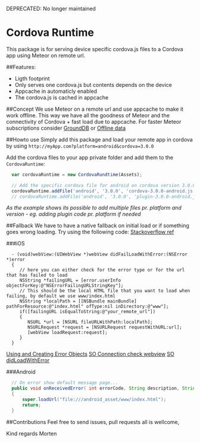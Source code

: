DEPRECATED: No longer maintained

Cordova Runtime
==============

This package is for serving device specific cordova.js files to a Cordova app using Meteor on remote url.

##Features:
* Ligth footprint
* Only serves one cordova.js but contents depends on the device
* Appcache in automaticly enabled
* The cordova.js is cached in appcache

##Concept
We use Meteor on a remote url and use appcache to make it work offline. This way we have all the goodness of Meteor and the connectivity of Cordova + fast load due to appcache.
For faster Meteor subscriptions consider [GroundDB](https://github.com/GroundMeteor/Meteor-GroundDB) or [Offline data](https://github.com/awwx/meteor-offline-data)

##Howto use
Simply add this package and load your remote app in cordova by using `http://myApp.com?platform=android&cordova=3.0.0`

Add the cordova files to your app private folder and add them to the `CordovaRuntime`:

```js
  var cordovaRuntime = new CordovaRundtime(Assets);

  // Add the specific cordova file for android on cordova version 3.0.0
  cordovaRuntime.addFile('android', '3.0.0', 'cordova-3.0.0-android.js');
  // cordovaRuntime.addFile('android', '3.0.0', 'plugin-3.0.0-android.js');

```
*As the example shows its possible to add multiple files pr. platform and version - eg. adding plugin code pr. platform if needed*

##Fallback
We have to have a native fallback on initial load or if something goes wrong loading. Try using the following code:
[Stackoverflow ref](http://stackoverflow.com/questions/17294338/phonegap-cordova-ios-load-remote-url-how-to-fallback-to-local-index-html-on-er)

###iOS
```objc
  - (void)webView:(UIWebView *)webView didFailLoadWithError:(NSError *)error
  {
     // here you can either check for the error type or for the url that has failed to load
     NSString *failingURL = [error.userInfo objectForKey:@"NSErrorFailingURLStringKey"];
     // This should be the local HTML file that you want to load when failing, by default we use www/index.html
     NSString *localPath = [[NSBundle mainBundle] pathForResource:@"index.html" ofType:nil inDirectory:@"www"];
     if([failingURL isEqualToString:@"your_remote_url"])
     {
        NSURL *url = [NSURL fileURLWithPath:localPath];
        NSURLRequest *request = [NSURLRequest requestWithURL:url];
        [webView loadRequest:request];
     }
  }
```
[Using and Creating Error Objects](https://developer.apple.com/library/Mac/documentation/Cocoa/Conceptual/ErrorHandlingCocoa/CreateCustomizeNSError/CreateCustomizeNSError.html)
[SO Connection check webview](http://stackoverflow.com/questions/8493082/simple-alert-view-for-connection-check-in-a-web-view)
[SO didLoadWithError](http://stackoverflow.com/questions/7028383/didfailloadwitherror-is-called-with-uiwebview-even-though-page-later-loads)

###Android
```java
  // On error show default message page...
  public void onReceivedError( int errorCode, String description, String failingUrl)
  {
      super.loadUrl("file:///android_asset/www/index.html");
      return;
  }
```

##Contributions
Feel free to send issues, pull requests all is wellcome,

Kind regards Morten
